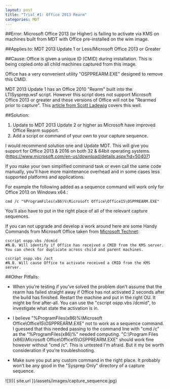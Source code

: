 ```yaml
---
layout: post
title: "Trial #1: Office 2013 Rearm"
categories: MDT
---
```


##Error:
Microsoft Office 2013 (or Higher) is failing to activate via KMS on machines built from MDT with Office pre-installed on the wim image.

##Applies to:
MDT 2013 Update 1 or Less/Microsoft Office 2013 or Greater

##Cause:
Office is given a unique ID (CMID) during installation.  This is being copied onto all child machines captured from this image.

Office has a very convenient utility "OSPPREARM.EXE" designed to remove this CMID.

MDT 2013 Update 1 has an Office 2010 "Rearm" built into the LTISysprep.wsf script.  However this script does not support Microsoft Office 2013 or greater and these versions of Office will not be "Rearmed prior to capture".  This [article from Scott Ladewig](http://www.ladewig.com/archives/2014/01/30/43892-adding_office_2013_rearm_to_ltisysprepwsf_in_mdt.html) covers this well.

##Solution:
1. Update to MDT 2013 Update 2 or higher as Microsoft have improved Office Rearm support.
2. Add a script or command of your own to your capture sequence.

I would recommend solution one and Update MDT.  This will give you support for Office 2013 & 2016 on both 32 & 64bit operating systems.
(https://www.microsoft.com/en-us/download/details.aspx?id=50407)

If you make your own simplified command task or even call the same code manually, you'll have more maintenance overhead and in some cases less supported platforms and applications.

For example the following added as a sequence command will work only for Office 2013 on Windows x64.:

    cmd /c "%ProgramFiles(x86)%\Microsoft Office\Office15\OSPPREARM.EXE"

You'll also have to put in the right place of all of the relevant capture sequences.

If you can not upgrade and develop a work around here are some Handy Commands from Microsoft Office taken from [Microsoft Technet](https://technet.microsoft.com/en-gb/library/1825df76-7e23-459b-a6c1-224dd6eab81e#section1):

    cscript ospp.vbs /dcmid
    #N.B. Will identify if Office has received a CMID from the KMS server.  You can check for duplicate across child and parent machines.

    cscript ospp.vbs /act
    #N.B. Will cause Office to activate received a CMID from the KMS server.


##Other Pitfalls:
  * When you're testing if you've solved the problem don't assume that the rearm has failed straight away if Office has not activated 2 seconds after the build has finished.  Restart the machine and put in the right OU.  It might be fine after-all.  You can use the "cscript ospp.vbs /dcmid", to investigate what state the activation is in.

  * I believe "%ProgramFiles(x86)%\Microsoft Office\Office15\OSPPREARM.EXE" not to work as a sequence command.  I guessed that this needed passing to the command line with "cmd /c" as the "%ProgramFiles(x86)%" needed computing. "C:\Program Files (x86)\Microsoft Office\Office15\OSPPREARM.EXE" should work fine however without "cmd /c".  This is untested I'm afraid.  But it my be worth consideration if you're troubleshooting.

  * Make sure you put any custom command in the right place.  It probably won't be any good in the "Sysprep Only" directory of a capture sequence.

![]({{ site.url }}/assets/images/capture_sequence.jpg)
